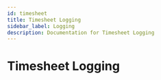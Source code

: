 ```yaml
---
id: timesheet
title: Timesheet Logging
sidebar_label: Logging
description: Documentation for Timesheet Logging
---
```


# Timesheet Logging
